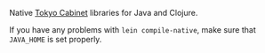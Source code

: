 Native [Tokyo Cabinet](http://1978th.net/tokyocabinet) libraries for Java and Clojure.

If you have any problems with `lein compile-native`, make sure that
`JAVA_HOME` is set properly.
